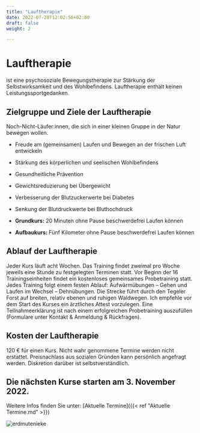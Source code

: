 ```yaml
---
title: "Lauftherapie"
date: 2022-07-28T12:02:56+02:00
draft: false
weight: 2

---
```


# Lauftherapie

ist eine psychosoziale Bewegungstherapie zur Stärkung der Selbstwirksamkeit und des Wohlbefindens. Lauftherapie enthält keinen Leistungssportgedanken.


## Zielgruppe und Ziele der Lauftherapie

Noch-Nicht-Läufer:innen, die sich in einer kleinen Gruppe in der Natur bewegen wollen.

* Freude am (gemeinsamen) Laufen und Bewegen an der frischen Luft entwickeln 
    
* Stärkung des körperlichen und seelischen Wohlbefindens

* Gesundheitliche Prävention

* Gewichtsreduzierung bei Übergewicht

* Verbesserung der Blutzuckerwerte bei Diabetes

* Senkung der Blutdruckwerte bei Bluthochdruck

* __Grundkurs:__ 20 Minuten ohne Pause beschwerdefrei Laufen können
      
* __Aufbaukurs:__ Fünf Kilometer ohne Pause beschwerdefrei Laufen können


## Ablauf der Lauftherapie

Jeder Kurs läuft acht Wochen. Das Training findet zweimal pro Woche jeweils eine Stunde zu festgelegten Terminen statt. Vor Beginn der 16 Trainingseinheiten findet ein kostenloses gemeinsames Probetraining statt. Jedes Training folgt einem festen Ablauf: Aufwärmübungen – Gehen und Laufen im Wechsel – Dehnübungen. Die Strecke führt durch den Tegeler Forst auf breiten, relativ ebenen und ruhigen Waldwegen. Ich empfehle vor dem Start des Kurses ein ärztliches Attest vorzulegen. Eine Teilnahmeerklärung ist nach einem erfolgreichen Probetraining auszufüllen (Formulare unter Kontakt & Anmeldung & Rückfragen).


## Kosten der Lauftherapie

120 € für einen Kurs. Nicht wahr genommene Termine werden nicht erstattet. Preisnachlass aus sozialen Gründen kann persönlich angefragt werden. Diskretion darüber ist selbstverständlich.

## Die nächsten Kurse starten am 3. November 2022. 

Weitere Infos finden Sie unter: [Aktuelle Termine]({{< ref "Aktuelle Termine.md" >}})

![erdmutenieke](/Sonne.jpg)

